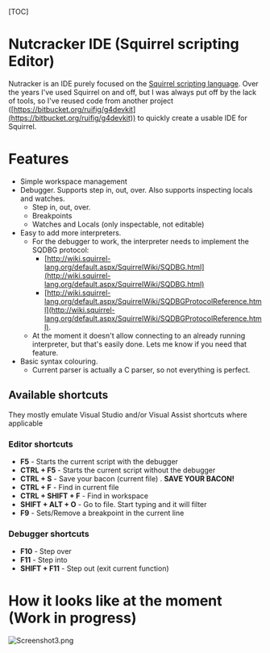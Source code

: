 [TOC]

# Nutcracker IDE (Squirrel scripting Editor) #

Nutracker is an IDE purely focused on the [Squirrel scripting language](http://squirrel-lang.org).
Over the years I've used Squirrel on and off, but I was always put off by the lack of tools, so I've reused code from another project ([https://bitbucket.org/ruifig/g4devkit](https://bitbucket.org/ruifig/g4devkit)) to quickly create a usable IDE for Squirrel.

# Features #

* Simple workspace management
* Debugger. Supports step in, out, over. Also supports inspecting locals and watches.
    * Step in, out, over.
    * Breakpoints
    * Watches and Locals (only inspectable, not editable)
* Easy to add more interpreters.
    * For the debugger to work, the interpreter needs to implement the SQDBG protocol:
        * [http://wiki.squirrel-lang.org/default.aspx/SquirrelWiki/SQDBG.html](http://wiki.squirrel-lang.org/default.aspx/SquirrelWiki/SQDBG.html)
        * [http://wiki.squirrel-lang.org/default.aspx/SquirrelWiki/SQDBGProtocolReference.html](http://wiki.squirrel-lang.org/default.aspx/SquirrelWiki/SQDBGProtocolReference.html).
    * At the moment it doesn't allow connecting to an already running interpreter, but that's easily done. Lets me know if you need that feature.
* Basic syntax colouring.
    * Current parser is actually a C parser, so not everything is perfect.


## Available shortcuts

They mostly emulate Visual Studio and/or Visual Assist shortcuts where applicable

### Editor shortcuts

* **F5** - Starts the current script with the debugger
* **CTRL + F5** - Starts the current script without the debugger
* **CTRL + S** - Save your bacon (current file) . **SAVE YOUR BACON!**
* **CTRL + F** - Find in current file
* **CTRL + SHIFT + F** - Find in workspace
* **SHIFT + ALT + O** - Go to file. Start typing and it will filter
* **F9** - Sets/Remove a breakpoint in the current line

### Debugger shortcuts

* **F10** - Step over
* **F11** - Step into
* **SHIFT + F11** - Step out (exit current function)

# How it looks like at the moment (Work in progress) #

![Screenshot3.png](https://bitbucket.org/repo/jnoqe9/images/3573107134-Screenshot3.png)